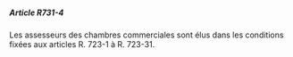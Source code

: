 ##### Article R731-4

Les assesseurs des chambres commerciales sont élus dans les conditions fixées aux articles R. 723-1 à R. 723-31.


